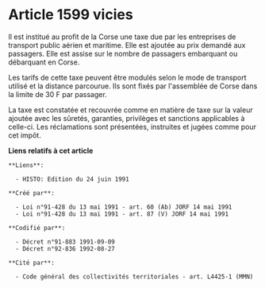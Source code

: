 # Article 1599 vicies

Il est institué au profit de la Corse une taxe due par les entreprises de transport public aérien et maritime. Elle est
ajoutée au prix demandé aux passagers. Elle est assise sur le nombre de passagers embarquant ou débarquant en Corse.

Les tarifs de cette taxe peuvent être modulés selon le mode de transport utilisé et la distance parcourue. Ils sont fixés par
l'assemblée de Corse dans la limite de 30 F par passager.

La taxe est constatée et recouvrée comme en matière de taxe sur la valeur ajoutée avec les sûretés, garanties, privilèges et
sanctions applicables à celle-ci. Les réclamations sont présentées, instruites et jugées comme pour cet impôt.

**Liens relatifs à cet article**

	**Liens**:

	  - HISTO: Edition du 24 juin 1991

	**Créé par**:

	  - Loi n°91-428 du 13 mai 1991 - art. 60 (Ab) JORF 14 mai 1991
	  - Loi n°91-428 du 13 mai 1991 - art. 87 (V) JORF 14 mai 1991

	**Codifié par**:

	  - Décret n°91-883 1991-09-09
	  - Décret n°92-836 1992-08-27

	**Cité par**:

	  - Code général des collectivités territoriales - art. L4425-1 (MMN)
